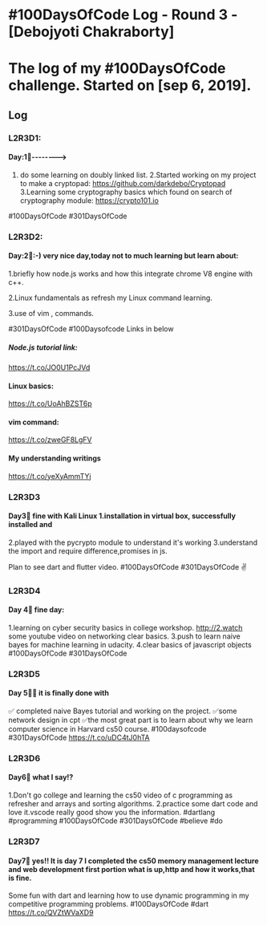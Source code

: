 # #100DaysOfCode Log - Round 3 - [Debojyoti Chakraborty]
# The log of my #100DaysOfCode challenge. Started on [sep 6, 2019].

## Log

### L2R3D1:
 ####   Day:1⃣-------->
1. do some learning on doubly linked list.
2.Started working on my project to make a cryptopad:
https://github.com/darkdebo/Cryptopad
3.Learning some cryptography basics which found on search of cryptography module:
https://crypto101.io

#100DaysOfCode #301DaysOfCode

### L2R3D2:
   #### Day:2⃣:-) very nice day,today not to much learning but learn about:

1.briefly how node.js works and how this integrate chrome V8 engine with c++.

2.Linux fundamentals as refresh my 
Linux command learning.

3.use of vim , commands.

#301DaysOfCode #100Daysofcode
Links in below

##### Node.js tutorial link:
https://t.co/JO0U1PcJVd

#### Linux basics:
https://t.co/UoAhBZST6p

#### vim command:
https://t.co/zweGF8LgFV

#### My understanding writings
https://t.co/yeXyAmmTYj

### L2R3D3
#### Day3⃣ fine with Kali Linux 1.installation in virtual box, successfully installed and 
2.played with the pycrypto module to understand it's working
3.understand the import and require difference,promises in js.

Plan to see dart and flutter video.
#100DaysOfCode
#301DaysOfCode ✌

### L2R3D4

#### Day 4⃣ fine day:

1.learning on cyber security basics in college workshop.
http://2.watch some youtube video on networking clear basics.
3.push to learn naive bayes for machine learning in udacity.
4.clear basics of javascript objects
#100DaysOfCode #301DaysOfCode

### L2R3D5

#### Day 5⃣✔ it is finally done with

✅ completed naive Bayes tutorial and working on the project.
✅some network design in cpt
✅the most great part is to learn about why we learn computer science in Harvard cs50 course.
#100daysofcode #301DaysOfCode 
https://t.co/uDC4tJ0hTA

### L2R3D6

#### Day6⃣ what I say!?
1.Don't go college and learning the cs50 video of c programming as refresher and arrays and sorting algorithms.
2.practice some dart code and love it.vscode really good show you the information.
#dartlang #programming
#100DaysOfCode #301DaysOfCode
#believe #do

### L2R3D7

#### Day7⃣ yes!! It is day 7 I completed the cs50 memory management lecture and web development first portion what is up,http and how it works,that is fine.
Some fun with dart and learning how to use dynamic programming in my competitive programming problems.
#100DaysOfCode #dart
https://t.co/QVZtWVaXD9
